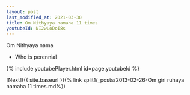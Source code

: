 ```yaml
---
layout: post
last_modified_at: 2021-03-30
title: Om Nithyaya namaha 11 times
youtubeId: NI2wLoDoI8s
---
```

 
 
Om Nithyaya nama 
 
 -  Who is perennial 
 
  
 
  
 
 
 
 
 
 


{% include youtubePlayer.html id=page.youtubeId %}
 
[Next]({{ site.baseurl }}{% link  split1/_posts/2013-02-26-Om giri ruhaya namaha 11 times.md%})
 
